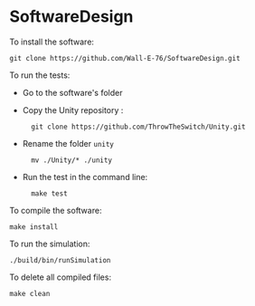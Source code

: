 # SoftwareDesign
To install the software:

    git clone https://github.com/Wall-E-76/SoftwareDesign.git 

To run the tests:

- Go to the software's folder
    
- Copy the Unity repository :
 
        git clone https://github.com/ThrowTheSwitch/Unity.git
    
- Rename the folder `unity`

        mv ./Unity/* ./unity    
        
- Run the test in the command line:

        make test

To compile the software: 

    make install
    
To run the simulation:

    ./build/bin/runSimulation

To  delete all compiled files:

    make clean
    